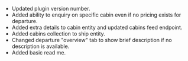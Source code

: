 * Updated plugin version number.
* Added ability to enquiry on specific cabin even if no pricing exists for departure.
* Added extra details to cabin entity and updated cabins feed endpoint.
* Added cabins collection to ship entity.
* Changed departure "overview" tab to show brief description if no description is available.
* Added basic read me.